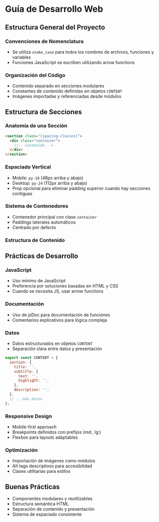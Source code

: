 # Guía de Desarrollo Web

## Estructura General del Proyecto

### Convenciones de Nomenclatura

- Se utiliza `snake_case` para todos los nombres de archivos, funciones y variables
- Funciones JavaScript se escriben utilizando arrow functions

### Organización del Código

- Contenido separado en secciones modulares
- Constantes de contenido definidas en objetos `CONTENT`
- Imágenes importadas y referenciadas desde módulos

## Estructura de Secciones

### Anatomía de una Sección

```html
<section class="[spacing-classes]">
  <div class="container">
    <!-- Contenido -->
  </div>
</section>
```

### Espaciado Vertical

- Mobile: `py-16` (48px arriba y abajo)
- Desktop: `py-24` (112px arriba y abajo)
- Prop opcional para eliminar padding superior cuando hay secciones contiguas

### Sistema de Contenedores

- Contenedor principal con clase `container`
- Paddings laterales automáticos
- Centrado por defecto

### Estructura de Contenido

## Prácticas de Desarrollo

### JavaScript

- Uso mínimo de JavaScript
- Preferencia por soluciones basadas en HTML y CSS
- Cuando se necesita JS, usar arrow functions

### Documentación

- Uso de jsDoc para documentación de funciones
- Comentarios explicativos para lógica compleja

### Datos

- Datos estructurados en objetos `CONTENT`
- Separación clara entre datos y presentación

```javascript
export const CONTENT = {
  section: {
    title: '',
    subtitle: {
      text: '',
      highlight: '',
    },
    description: '',
  },
  // ...más datos
};
```

### Responsive Design

- Mobile-first approach
- Breakpoints definidos con prefijos (md:, lg:)
- Flexbox para layouts adaptables

### Optimización

- Importación de imágenes como módulos
- Alt tags descriptivos para accesibilidad
- Clases utilitarias para estilos

## Buenas Prácticas

- Componentes modulares y reutilizables
- Estructura semántica HTML
- Separación de contenido y presentación
- Sistema de espaciado consistente
